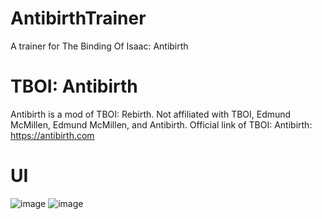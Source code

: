 # AntibirthTrainer
A trainer for The Binding Of Isaac: Antibirth
# TBOI: Antibirth
Antibirth is a mod of TBOI: Rebirth. Not affiliated with TBOI, Edmund McMillen, Edmund McMillen, and Antibirth. Official link of TBOI: Antibirth: https://antibirth.com
# UI
![image](https://github.com/x04000/AntibirthTrainer/assets/78761999/558be682-08fa-4d3a-8a21-7f8a0a656e20)
![image](https://github.com/x04000/AntibirthTrainer/assets/78761999/41be9be6-b2e0-4f9d-97cf-cbaf6b140abf)
